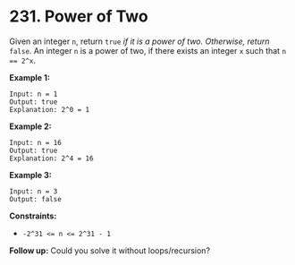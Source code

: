 # 231. Power of Two
Given an integer `n`, return `true` *if it is a power of two. Otherwise, return* `false`. An integer `n` is a power of two, if there exists an integer `x` such that `n == 2^x`.

**Example 1:**
```
Input: n = 1
Output: true
Explanation: 2^0 = 1
```

**Example 2:**
```
Input: n = 16
Output: true
Explanation: 2^4 = 16
```

**Example 3:**
```
Input: n = 3
Output: false
```

**Constraints:**
- `-2^31 <= n <= 2^31 - 1`

**Follow up:** Could you solve it without loops/recursion?
